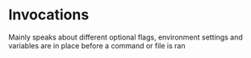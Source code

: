 # Invocations

Mainly speaks about different optional flags, environment settings and variables are in place before a command or file is ran